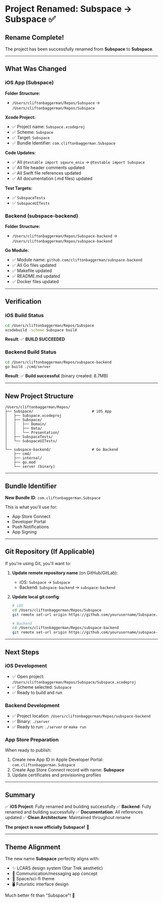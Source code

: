 # Project Renamed: Subspace → Subspace ✅

## Rename Complete!

The project has been successfully renamed from **Subspace** to **Subspace**.

---

## What Was Changed

### iOS App (Subspace)

**Folder Structure:**
- `/Users/cliftonbaggerman/Repos/Subspace` → `/Users/cliftonbaggerman/Repos/Subspace`

**Xcode Project:**
- ✅ Project name: `Subspace.xcodeproj`
- ✅ Scheme: `Subspace`
- ✅ Target: `Subspace`
- ✅ Bundle Identifier: `com.cliftonbaggerman.Subspace`

**Code Updates:**
- ✅ All `@testable import sqaure_enix` → `@testable import Subspace`
- ✅ All file header comments updated
- ✅ All Swift file references updated
- ✅ All documentation (.md files) updated

**Test Targets:**
- ✅ `SubspaceTests`
- ✅ `SubspaceUITests`

### Backend (subspace-backend)

**Folder Structure:**
- `/Users/cliftonbaggerman/Repos/Subspace-backend` → `/Users/cliftonbaggerman/Repos/subspace-backend`

**Go Module:**
- ✅ Module name: `github.com/cliftonbaggerman/subspace-backend`
- ✅ All Go files updated
- ✅ Makefile updated
- ✅ README.md updated
- ✅ Docker files updated

---

## Verification

### iOS Build Status
```bash
cd /Users/cliftonbaggerman/Repos/Subspace
xcodebuild -scheme Subspace build
```
**Result**: ✅ **BUILD SUCCEEDED**

### Backend Build Status
```bash
cd /Users/cliftonbaggerman/Repos/subspace-backend
go build ./cmd/server
```
**Result**: ✅ **Build successful** (binary created: 8.7MB)

---

## New Project Structure

```
/Users/cliftonbaggerman/Repos/
├── Subspace/                           # iOS App
│   ├── Subspace.xcodeproj
│   ├── Subspace/
│   │   ├── Domain/
│   │   ├── Data/
│   │   └── Presentation/
│   ├── SubspaceTests/
│   └── SubspaceUITests/
│
└── subspace-backend/                   # Go Backend
    ├── cmd/
    ├── internal/
    ├── go.mod
    └── server (binary)
```

---

## Bundle Identifier

**New Bundle ID**: `com.cliftonbaggerman.Subspace`

This is what you'll use for:
- App Store Connect
- Developer Portal
- Push Notifications
- App Signing

---

## Git Repository (If Applicable)

If you're using Git, you'll want to:

1. **Update remote repository name** (on GitHub/GitLab):
   - iOS: `Subspace` → `Subspace`
   - Backend: `Subspace-backend` → `subspace-backend`

2. **Update local git config**:
   ```bash
   # iOS
   cd /Users/cliftonbaggerman/Repos/Subspace
   git remote set-url origin https://github.com/yourusername/Subspace.git

   # Backend
   cd /Users/cliftonbaggerman/Repos/subspace-backend
   git remote set-url origin https://github.com/yourusername/subspace-backend.git
   ```

---

## Next Steps

### iOS Development
- ✅ Open project: `/Users/cliftonbaggerman/Repos/Subspace/Subspace.xcodeproj`
- ✅ Scheme selected: `Subspace`
- ✅ Ready to build and run

### Backend Development
- ✅ Project location: `/Users/cliftonbaggerman/Repos/subspace-backend`
- ✅ Binary: `./server`
- ✅ Ready to run: `./server` or `make run`

### App Store Preparation
When ready to publish:
1. Create new App ID in Apple Developer Portal: `com.cliftonbaggerman.Subspace`
2. Create App Store Connect record with name: **Subspace**
3. Update certificates and provisioning profiles

---

## Summary

✅ **iOS Project**: Fully renamed and building successfully
✅ **Backend**: Fully renamed and building successfully
✅ **Documentation**: All references updated
✅ **Clean Architecture**: Maintained throughout rename

**The project is now officially Subspace!** 🚀

---

## Theme Alignment

The new name **Subspace** perfectly aligns with:
- ✨ LCARS design system (Star Trek aesthetic)
- 📡 Communication/messaging app concept
- 🌌 Space/sci-fi theme
- 🖥️ Futuristic interface design

Much better fit than "Subspace"! 🎯
